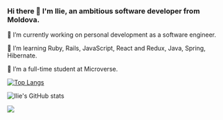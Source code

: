 ### Hi there 👋 I'm Ilie, an ambitious software developer from Moldova. 



🔭 I’m currently working on personal development as a software engineer.

🌱 I’m learning Ruby, Rails, JavaScript, React and Redux, Java, Spring, Hibernate.

👯 I’m a full-time student at Microverse.

[![Top Langs](https://github-readme-stats.vercel.app/api/top-langs/?username=iliebabcenco&layout=compact)](https://github.com/anuraghazra/github-readme-stats)

![Ilie's GitHub stats](https://github-readme-stats.vercel.app/api?username=iliebabcenco&show_icons=true&theme=onedark)

<p align="left"> <img src="https://komarev.com/ghpvc/?username=ilie.babcenco&label=Profile%20views&color=0e75b6&style=flat" /> </p>
